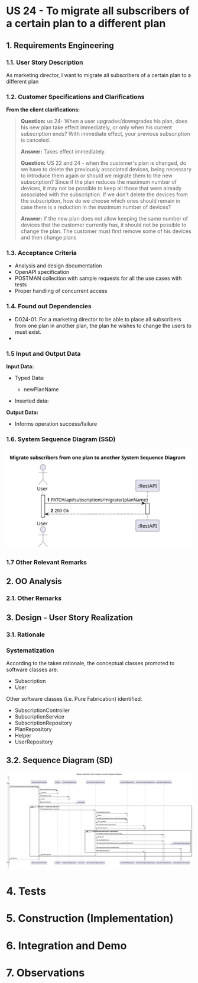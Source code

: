 # US 24 - To migrate all subscribers of a certain plan to a different plan

## 1. Requirements Engineering

### 1.1. User Story Description

As marketing director, I want to migrate all subscribers of a certain plan to a different plan

### 1.2. Customer Specifications and Clarifications 

**From the client clarifications:**

> **Question:** us 24- When a user upgrades/downgrades his plan, does his new plan take effect immediately, or only when his current subscription ends? 
>               With immediate effect, your previous subscription is canceled.
>
> **Answer:** Takes effect immediately.
> 
> **Question:** US 22 and 24 - when the customer's plan is changed, do we have to delete the previously associated devices, being necessary to introduce them again or should we migrate them to the new subscription? 
>               Since if the plan reduces the maximum number of devices, it may not be possible to keep all those that were already associated with the subscription.
>               If we don't delete the devices from the subscription, how do we choose which ones should remain in case there is a reduction in the maximum number of devices?
> 
> **Answer:** If the new plan does not allow keeping the same number of devices that the customer currently has, it should not be possible to change the plan. 
>             The customer must first remove some of his devices and then change plans

### 1.3. Acceptance Criteria

* Analysis and design documentation
* OpenAPI specification
* POSTMAN collection with sample requests for all the use cases with tests
* Proper handling of concurrent access

### 1.4. Found out Dependencies

* D024-01: For a marketing director to be able to place all subscribers from one plan in another plan, the plan he wishes to change the users to must exist.
* 
### 1.5 Input and Output Data

**Input Data:**
* Typed Data:
  * newPlanName

* Inserted data: 

**Output Data:**
* Informs operation success/failure

### 1.6. System Sequence Diagram (SSD)

![US24-SSD](US24-SSD.svg)

### 1.7 Other Relevant Remarks

## 2. OO Analysis

### 2.1. Other Remarks

## 3. Design - User Story Realization 

### 3.1. Rationale

### Systematization ##

According to the taken rationale, the conceptual classes promoted to software classes are: 

 * Subscription
 * User

Other software classes (i.e. Pure Fabrication) identified: 
* SubscriptionController
* SubscriptionService
* SubscriptionRepository
* PlanRepository
* Helper
* UserRepository

## 3.2. Sequence Diagram (SD)

![US24-SD](US24-SD.svg)

# 4. Tests 

# 5. Construction (Implementation)

# 6. Integration and Demo 

# 7. Observations





